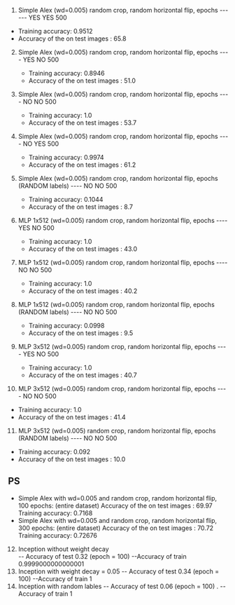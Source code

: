 1. Simple Alex  (wd=0.005) random crop, random horizontal flip, epochs
   ------          YES           YES                             500
- Training accuracy:  0.9512
- Accuracy of the on test images :  65.8

2. Simple Alex  (wd=0.005) random crop, random horizontal flip, epochs
   ----          YES            NO                               500       
   - Training accuracy:  0.8946
   - Accuracy of the on test images :  51.0

3. Simple Alex  (wd=0.005) random crop, random horizontal flip, epochs
   ----         NO            NO                               500
   - Training accuracy:  1.0
   - Accuracy of the on test images :  53.7
4. Simple Alex  (wd=0.005) random crop, random horizontal flip, epochs
   ----         NO            YES                               500
   - Training accuracy:  0.9974
   - Accuracy of the on test images :  61.2
5. Simple Alex  (wd=0.005) random crop, random horizontal flip, epochs (RANDOM labels)
   ----         NO            NO                               500
   - Training accuracy:  0.1044
   - Accuracy of the on test images :  8.7
  
6. MLP 1x512  (wd=0.005) random crop, random horizontal flip, epochs
   ----         YES           NO                               500
   - Training accuracy:  1.0
   - Accuracy of the on test images :  43.0

7. MLP 1x512  (wd=0.005) random crop, random horizontal flip, epochs
   ----         NO           NO                               500
   - Training accuracy:  1.0
   - Accuracy of the on test images :  40.2
  
8. MLP 1x512  (wd=0.005) random crop, random horizontal flip, epochs (RANDOM labels)
   ----         NO           NO                                500
   - Training accuracy:  0.0998
   - Accuracy of the on test images :  9.5

9. MLP 3x512  (wd=0.005) random crop, random horizontal flip, epochs
   ----         YES           NO                               500
   - Training accuracy:  1.0
   - Accuracy of the on test images :  40.7
                      
10. MLP 3x512  (wd=0.005) random crop, random horizontal flip, epochs
   ----         NO           NO                               500
   - Training accuracy:  1.0
   - Accuracy of the on test images :  41.4
11. MLP 3x512  (wd=0.005) random crop, random horizontal flip, epochs  (RANDOM labels)
   ----         NO           NO                                500
   - Training accuracy:  0.092
   - Accuracy of the on test images :  10.0
  
## PS
- Simple Alex with wd=0.005 and random crop, random horizontal flip, 100 epochs: (entire dataset)
    Accuracy of the on test images :  69.97
    Training accuracy:  0.7168
- Simple Alex with wd=0.005 and random crop, random horizontal flip, 300 epochs: (entire dataset)
    Accuracy of the on test images :  70.72
    Training accuracy:  0.72676
12. Inception without weight decay  
 --  Accuracy of test  0.32 (epoch = 100)
 --Accuracy of train 0.9999000000000001
15. Inception with weight decay = 0.05 
 --  Accuracy of test  0.34 (epoch = 100)
  --Accuracy of train 1
15. Inception with random lables 
--  Accuracy of test  0.06 (epoch = 100)
. --Accuracy of train 1
